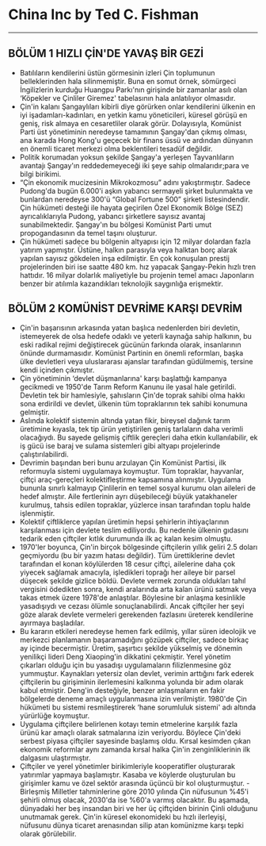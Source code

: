 # China Inc by Ted C. Fishman
---
## BÖLÜM 1 HIZLI ÇİN'DE YAVAŞ BİR GEZİ
- Batılıların kendilerini üstün görmesinin izleri Çin toplumunun belleklerinden hala silinmemiştir. Buna en somut örnek, sömürgeci İngilizlerin kurduğu Huangpu Parkı'nın girişinde bir zamanlar asılı olan ‘Köpekler ve Çinliler Giremez' tabelasının hala anlatılıyor olmasıdır. 
- Çin'in kalanı Şangaylıları kibirli diye görürken onlar kendilerini ülkenin en iyi işadamları-kadınları, en yetkin kamu yöneticileri, küresel görüşü en geniş, risk almaya en cesaretliler olarak görür. Dolayısıyla, Komünist Parti üst yönetiminin neredeyse tamamının Şangay'dan çıkmış olması, ana karada Hong Kong'u geçecek bir finans üssü ve ardından dünyanın en önemli ticaret merkezi olma
beklentileri tesadüf değildir.
- Politik korumadan yoksun şekilde Şangay'a yerleşen Tayvanlıların avantajı Şangay'ın reddedemeyeceği iki şeye sahip olmalarıdır;para ve bilgi birikimi.
- “Çin ekonomik mucizesinin Mikrokozmosu” adını yakıştırmıştır. Sadece Pudong'da bugün 6.000'i aşkın yabancı sermayeli şirket bulunmakta ve bunlardan neredeyse 300'ü “Global Fortune 500” şirketi listesindendir. Çin hükümeti desteği ile hayata geçirilen Özel Ekonomik Bölge (SEZ) ayrıcalıklarıyla Pudong, yabancı şirketlere sayısız avantaj sunabilmektedir. Şangay'ın bu bölgesi Komünist Parti umut propogandasının da temel taşını oluşturur.
- Çin hükümeti sadece bu bölgenin altyapısı için 12 milyar dolardan fazla yatırım yapmıştır. Üstüne, halkın parasıyla veya halktan borç alarak yapılan sayısız gökdelen inşa edilmiştir. En çok konuşulan prestij projelerinden biri ise saatte 480 km. hız yapacak Şangay-Pekin hızlı tren hattıdır. 16 milyar dolarlık maliyetiyle bu projenin temel amacı Japonların benzer bir atılımla kazandıkları teknolojik saygınlığa erişmektir.

## BÖLÜM 2 KOMÜNİST DEVRİME KARŞI DEVRİM
- Çin'in başarısının arkasında yatan başlıca nedenlerden biri devletin, istemeyerek de olsa hedefe odaklı ve yeterli kaynağa sahip halkının, bu eski radikal rejimi değiştirecek gücünün farkında olarak, insanlarının önünde durmamasıdır. Komünist Partinin en önemli reformları, başka ülke devletleri veya uluslararası ajanslar tarafından güdülmemiş, tersine kendi içinden çıkmıştır.
- Çin yönetiminin ‘devlet düşmanlarına' karşı başlattığı kampanya gecikmedi ve 1950'de Tarım Reform Kanunu ile yasal hale getirildi. Devletin tek bir hamlesiyle, şahısların Çin'de toprak sahibi olma hakkı sona erdirildi ve devlet, ülkenin tüm topraklarının tek sahibi konumuna gelmiştir.
- Aslında kolektif sistemin altında yatan fikir, bireysel dağınık tarım üretimine kıyasla, tek tip ürün yetiştirilen geniş tarlaların daha verimli olacağıydı. Bu sayede gelişmiş çiftlik gereçleri daha etkin kullanılabilir, ek iş gücü ise baraj ve sulama sistemleri gibi altyapı projelerinde çalıştırılabilirdi.
- Devrimin başından beri bunu arzulayan Çin Komünist Partisi, ilk reformuyla sistemi uygulamaya koymuştur. Tüm topraklar, hayvanlar, çiftçi araç-gereçleri
kolektifleştirme kapsamına alınmıştır. Uygulama bununla sınırlı kalmayıp Çinlilerin en temel sosyal kurumu olan aileleri de hedef almıştır. Aile fertlerinin ayrı düşebileceği büyük yatakhaneler kurulmuş, tahsis edilen topraklar, yüzlerce insan tarafından toplu halde işlenmiştir.
- Kolektif çiftliklerce yapılan üretimin hepsi şehirlerin ihtiyaçlarının karşılanması için devlete teslim ediliyordu. Bu nedenle ülkenin gıdasını tedarik eden çiftçiler kıtlık durumunda ilk aç kalan kesim olmuştu.
- 1970'ler boyunca, Çin'in birçok bölgesinde çiftçilerin yıllık geliri 2.5 doları geçmiyordu (bu bir yazım hatası değildir). Tüm ürettiklerine devlet tarafından el konan köylülerden 18 cesur çiftçi, ailelerine daha çok yiyecek sağlamak amacıyla, işledikleri toprağı her aileye bir parsel düşecek şekilde gizlice böldü. Devlete vermek zorunda oldukları tahıl vergisini ödedikten sonra, kendi aralarında arta kalan ürünü satmak veya takas etmek üzere 1978'de anlaştılar. Böylesine bir anlaşma kesinlikle yasadışıydı ve cezası ölümle sonuçlanabilirdi. Ancak çiftçiler her şeyi göze alarak devlete vermeleri gerekenden fazlasını üreterek kendilerine ayırmaya başladılar.
- Bu kararın etkileri neredeyse hemen fark edilmiş, yıllar süren ideolojik ve merkezci planlamanın başaramadığını gözüpek çiftçiler, sadece birkaç ay içinde becermiştir. Üretim, şaşırtıcı şekilde yükselmiş ve dönemin yenilikçi lideri Deng Xiaoping'in dikkatini çekmiştir. Yerel yönetim çıkarları olduğu için bu  yasadışı uygulamaların filizlenmesine göz yummuştur. Kaynakları yetersiz olan devlet, verimin arttığını fark ederek çiftçilerin bu girişiminin ilerlemesini kalkınma yolunda bir adım olarak kabul etmiştir. Deng'in desteğiyle, benzer anlaşmaların en fakir bölgelerde deneme amaçlı uygulanmasına izin verilmiştir. 1980'de Çin hükümeti bu sistemi resmileştirerek ‘hane sorumluluk sistemi' adı altında yürürlüğe koymuştur.
- Uygulama çiftçilere belirlenen kotayı temin etmelerine karşılık fazla ürünü kar amaçlı olarak satmalarına izin veriyordu. Böylece Çin'deki serbest piyasa çiftçiler sayesinde başlamış oldu. Kırsal kesimden çıkan ekonomik reformlar aynı zamanda kırsal halka Çin'in zenginliklerinin ilk dalgasını ulaştırmıştır.
- Çiftçiler ve yerel yönetimler birikimleriyle kooperatifler oluşturarak yatırımlar yapmaya başlamıştır. Kasaba ve köylerde oluşturulan bu girişimler kamu ve özel sektör arasında üçüncü bir kol oluşturmuştur.
-Birleşmiş Milletler tahminlerine göre 2010 yılında Çin nüfusunun %45'i şehirli olmuş olacak, 2030'da ise %60'a varmış olacaktır. Bu aşamada, dünyadaki her beş insandan biri ve her üç çiftçiden birinin Çinli olduğunu unutmamak gerek. Çin'in küresel ekonomideki bu hızlı ilerleyişi, nüfusunu dünya ticaret arenasından silip atan komünizme karşı tepki olarak görülebilir.

